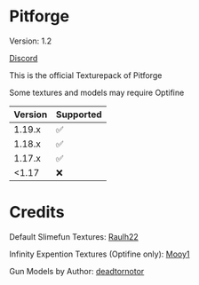 # Pitforge

Version: 1.2

[Discord](https://discord.gg/VZej4KJAM9)

This is the official Texturepack of Pitforge

Some textures and models may require Optifine

| Version | Supported          |
| ------- | ------------------ |
| 1.19.x  | :white_check_mark: |
| 1.18.x  | :white_check_mark: |
| 1.17.x  | :white_check_mark: |
| <1.17   | :x:                |

# Credits

Default Slimefun Textures:
	[Raulh22](https://www.planetminecraft.com/texture-pack/slimefun-texture-by-raulh22/)

Infinity Expention Textures (Optifine only):
	[Mooy1](https://github.com/Mooy1/InfinityExpansion/releases/tag/v1)

Gun Models by Author:
	[deadtornotor](https://github.com/deadtornotor/Pitforge-Texturepack)

